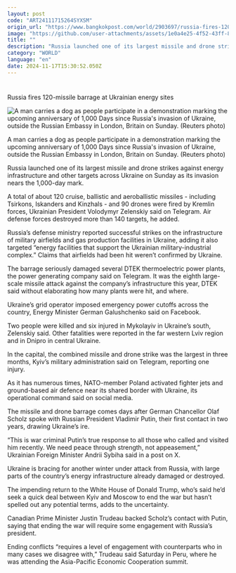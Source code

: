 ```yaml
---
layout: post
code: "ART24111715264SYXSM"
origin_url: "https://www.bangkokpost.com/world/2903697/russia-fires-120-missile-barrage-at-ukrainian-energy-sites"
image: "https://github.com/user-attachments/assets/1e0a4e25-4f52-43ff-811c-f12113cea107"
title: ""
description: "Russia launched one of its largest missile and drone strikes against energy infrastructure and other targets across Ukraine on Sunday as its invasion nears the 1,000-day mark."
category: "WORLD"
language: "en"
date: 2024-11-17T15:30:52.050Z
---
```


# 

Russia fires 120-missile barrage at Ukrainian energy sites

![A man carries a dog as people participate in a demonstration marking the upcoming anniversary of 1,000 Days since Russia's invasion of Ukraine, outside the Russian Embassy in London, Britain on Sunday. (Reuters photo)](https://github.com/user-attachments/assets/fb8e4447-e05c-4d75-a99b-707b22bc45b6)

A man carries a dog as people participate in a demonstration marking the upcoming anniversary of 1,000 Days since Russia's invasion of Ukraine, outside the Russian Embassy in London, Britain on Sunday. (Reuters photo)

Russia launched one of its largest missile and drone strikes against energy infrastructure and other targets across Ukraine on Sunday as its invasion nears the 1,000-day mark. 

A total of about 120 cruise, ballistic and aeroballistic missiles - including Tsirkons, Iskanders and Kinzhals - and 90 drones were fired by Kremlin forces, Ukrainian President Volodymyr Zelenskiy said on Telegram. Air defense forces destroyed more than 140 targets, he added. 

Russia’s defense ministry reported successful strikes on the infrastructure of military airfields and gas production facilities in Ukraine, adding it also targeted “energy facilities that support the Ukrainian military-industrial complex.” Claims that airfields had been hit weren’t confirmed by Ukraine. 

The barrage seriously damaged several DTEK thermoelectric power plants, the power generating company said on Telegram. It was the eighth large-scale missile attack against the company’s infrastructure this year, DTEK said without elaborating how many plants were hit, and where. 

Ukraine’s grid operator imposed emergency power cutoffs across the country, Energy Minister German Galushchenko said on Facebook. 

Two people were killed and six injured in Mykolayiv in Ukraine’s south, Zelenskiy said. Other fatalities were reported in the far western Lviv region and in Dnipro in central Ukraine. 

In the capital, the combined missile and drone strike was the largest in three months, Kyiv’s military administration said on Telegram, reporting one injury. 

As it has numerous times, NATO-member Poland activated fighter jets and ground-based air defence near its shared border with Ukraine, its operational command said on social media. 

The missile and drone barrage comes days after German Chancellor Olaf Scholz spoke with Russian President Vladimir Putin, their first contact in two years, drawing Ukraine’s ire. 

“This is war criminal Putin’s true response to all those who called and visited him recently. We need peace through strength, not appeasement,” Ukrainian Foreign Minister Andrii Sybiha said in a post on X.  

Ukraine is bracing for another winter under attack from Russia, with large parts of the country’s energy infrastructure already damaged or destroyed. 

The impending return to the White House of Donald Trump, who’s said he’d seek a quick deal between Kyiv and Moscow to end the war but hasn’t spelled out any potential terms, adds to the uncertainty.  

Canadian Prime Minister Justin Trudeau backed Scholz’s contact with Putin, saying that ending the war will require some engagement with Russia’s president. 

Ending conflicts “requires a level of engagement with counterparts who in many cases we disagree with,” Trudeau said Saturday in Peru, where he was attending the Asia-Pacific Economic Cooperation summit.